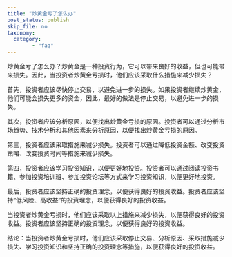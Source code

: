 ```yaml
---
title: "炒黄金亏了怎么办"
post_status: publish
skip_file: no
taxonomy:
  category:
        - "faq"
---
```


炒黄金亏了怎么办？炒黄金是一种投资行为，它可以带来良好的收益，但也可能带来损失。因此，当投资者炒黄金亏损时，他们应该采取什么措施来减少损失？

首先，投资者应该尽快停止交易，以避免进一步的损失。如果投资者继续炒黄金，他们可能会损失更多的资金，因此，最好的做法是停止交易，以避免进一步的损失。

其次，投资者应该分析原因，以便找出炒黄金亏损的原因。投资者可以通过分析市场趋势、技术分析和其他因素来分析原因，以便找出炒黄金亏损的原因。

第三，投资者应该采取措施来减少损失。投资者可以通过降低投资金额、改变投资策略、改变投资时间等措施来减少损失。

第四，投资者应该学习投资知识，以便更好地投资。投资者可以通过阅读投资书籍、参加投资培训班、参加投资论坛等方式来学习投资知识，以便更好地投资。

最后，投资者应该坚持正确的投资理念，以便获得良好的投资收益。投资者应该坚持“低风险、高收益”的投资理念，以便获得良好的投资收益。

当投资者炒黄金亏损时，他们应该采取以上措施来减少损失，以便获得良好的投资收益。投资者应该坚持正确的投资理念，以便获得良好的投资收益。

结论：当投资者炒黄金亏损时，他们应该采取停止交易、分析原因、采取措施减少损失、学习投资知识和坚持正确的投资理念等措施，以便获得良好的投资收益。
